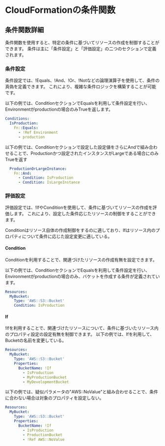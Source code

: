 # CloudFormationの条件関数
## 条件関数詳細
条件関数を使用すると、特定の条件に基づいてリソースの作成を制御することができます。
条件は主に「条件設定」と「評価設定」の二つのセクションで定義されます。
### 条件設定
条件設定では、!Equals、!And、!Or、!Notなどの論理演算子を使用して、条件の真偽を定義できます。
これにより、複雑な条件ロジックを構築することが可能です。

以下の例では、ConditionセクションでEqualsを利用して条件設定を行い、Environmentがproductionの場合のみTrueを返します。

```yaml
Conditions:
  IsProduction:
    Fn::Equals:
      - !Ref Environment
      - production
```

以下の例では、Conditionセクションで設定した設定値をさらにAndで組み合わせることで、Productionかつ設定されたインスタンスがLargeである場合にのみTrueを返す
```yaml
  ProductionOrLargeInstance:
    Fn::And:
      - Condition: IsProduction
      - Condition: IsLargeInstance
```


### 評価設定
評価設定では、!IfやConditionを使用して、条件に基づいてリソースの作成を評価します。
これにより、設定した条件応じたリソースの制御をすることができます。

Conditionはリソース自体の作成制御をするのに適しており、Ifはリソース内のプロパティについて条件に応じた設定変更に適している。

#### Condition
Conditionを利用することで、関連づけたリソースの作成有無を設定できます。

以下の例では、ConditionセクションでEqualsを利用して条件設定を行い、Environmentがproductionの場合のみ、バケットを作成する条件が定義されています。
```yaml
Resources:
  MyBucket:
    Type: 'AWS::S3::Bucket'
    Condition: IsProduction
```

#### If
!Ifを利用することで、関連づけたリソースについて、条件に基づいたリソース内のプロパティ設定の設定有無を制御できます。
以下の例では、Ifを利用して、Bucketの名前を変更している。
```yaml
Resources:
  MyBucket:
    Type: 'AWS::S3::Bucket'
    Properties:
      BucketName: !If
        - IsProduction
        - MyProductionBucket
        - MyDevelopmentBucket
```

以下の例では、疑似パラメータの"AWS::NoValue"と組み合わせることで、条件に合わない場合は対象のプロパティを設定しない。
```yaml
Resources:
  MyBucket:
    Type: 'AWS::S3::Bucket'
    Properties:
      BucketName: !If
        - IsProduction
        - ProductionBucket
        - !Ref AWS::NoValue
```